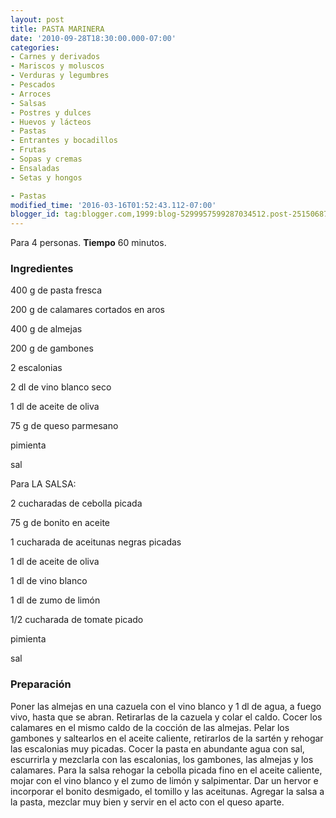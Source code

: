 ```yaml
---
layout: post
title: PASTA MARINERA
date: '2010-09-28T18:30:00.000-07:00'
categories:
- Carnes y derivados
- Mariscos y moluscos
- Verduras y legumbres
- Pescados
- Arroces
- Salsas
- Postres y dulces
- Huevos y lácteos
- Pastas
- Entrantes y bocadillos
- Frutas
- Sopas y cremas
- Ensaladas
- Setas y hongos

- Pastas
modified_time: '2016-03-16T01:52:43.112-07:00'
blogger_id: tag:blogger.com,1999:blog-5299957599287034512.post-2515068732029739649
---
```


Para 4 personas.
<b>Tiempo</b> 60 minutos.

<h3>Ingredientes</h3>

400 g de pasta fresca

200 g de calamares cortados en aros

400 g de almejas

200 g de gambones

2 escalonias

2 dl de vino blanco seco

1 dl de aceite de oliva

75 g de queso parmesano

pimienta

sal

Para LA SALSA:

2 cucharadas de cebolla picada

75 g de bonito en aceite

1 cucharada de aceitunas negras picadas

1 dl de aceite de oliva

1 dl de vino blanco

1 dl de zumo de limón

1/2 cucharada de tomate picado

pimienta

sal

<h3>Preparación</h3>

Poner las almejas en una cazuela con el vino blanco y 1 dl de agua, a fuego vivo, hasta que se abran. Retirarlas de la cazuela y colar el caldo. Cocer los calamares en el mismo caldo de la cocción de las almejas. Pelar los gambones y saltearlos en el aceite caliente, retirarlos de la sartén y rehogar las escalonias muy picadas. Cocer la pasta en abundante agua con sal, escurrirla y mezclarla con las escalonias, los gambones, las almejas y los calamares. Para la salsa rehogar la cebolla picada fino en el aceite caliente, mojar con el vino blanco y el zumo de limón y salpimentar. Dar un hervor e incorporar el bonito desmigado, el tomillo y las aceitunas. Agregar la salsa a la pasta, mezclar muy bien y servir en el acto con el queso aparte.

